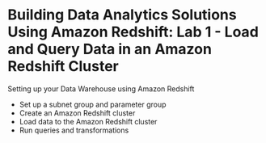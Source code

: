 # Building Data Analytics Solutions Using Amazon Redshift: Lab 1 - Load and Query Data in an Amazon Redshift Cluster

Setting up your Data Warehouse using Amazon Redshift


- Set up a subnet group and parameter group
- Create an Amazon Redshift cluster
- Load data to the Amazon Redshift cluster
- Run queries and transformations

